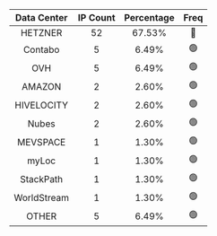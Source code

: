 | Data Center | IP Count | Percentage | Freq |
|:------------:|:--------:|:-----------:|:-----:|
| HETZNER | 52 | 67.53% | 🔴 |
| Contabo | 5 | 6.49% | 🟢 |
| OVH | 5 | 6.49% | 🟢 |
| AMAZON | 2 | 2.60% | 🟢 |
| HIVELOCITY | 2 | 2.60% | 🟢 |
| Nubes | 2 | 2.60% | 🟢 |
| MEVSPACE | 1 | 1.30% | 🟢 |
| myLoc | 1 | 1.30% | 🟢 |
| StackPath | 1 | 1.30% | 🟢 |
| WorldStream | 1 | 1.30% | 🟢 |
| OTHER | 5 | 6.49% | 🟢 |